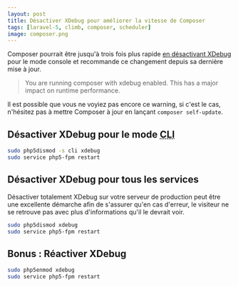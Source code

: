 ```yaml
---
layout: post
title: Désactiver XDebug pour améliorer la vitesse de Composer
tags: [laravel-5, climb, composer, scheduler]
image: composer.png
---
```


Composer pourrait être jusqu'à trois fois plus rapide [en désactivant XDebug](https://getcomposer.org/doc/articles/troubleshooting.md#xdebug-impact-on-composer) pour le mode console et recommande ce changement depuis sa dernière mise à jour.
<!--more-->

>You are running composer with xdebug enabled. This has a major impact on runtime performance.

Il est possible que vous ne voyiez pas encore ce warning, si c'est le cas, n'hésitez pas à mettre Composer à jour en lançant `composer self-update`.

## Désactiver XDebug pour le mode <abbr title="Command Line Interface">CLI</abbr>

```BASH
sudo php5dismod -s cli xdebug
sudo service php5-fpm restart
```

## Désactiver XDebug pour tous les services
Désactiver totalement XDebug sur votre serveur de production peut être une excellente démarche afin de s'assurer qu'en cas d'erreur, le visiteur ne se retrouve pas avec plus d'informations qu'il le devrait voir. 

```BASH
sudo php5dismod xdebug
sudo service php5-fpm restart
```

## Bonus : Réactiver XDebug

```BASH
sudo php5enmod xdebug
sudo service php5-fpm restart
```
